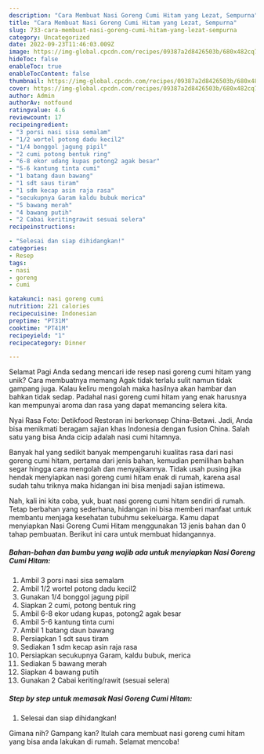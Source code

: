 ```yaml
---
description: "Cara Membuat Nasi Goreng Cumi Hitam yang Lezat, Sempurna"
title: "Cara Membuat Nasi Goreng Cumi Hitam yang Lezat, Sempurna"
slug: 733-cara-membuat-nasi-goreng-cumi-hitam-yang-lezat-sempurna
category: Uncategorized
date: 2022-09-23T11:46:03.009Z
image: https://img-global.cpcdn.com/recipes/09387a2d8426503b/680x482cq70/nasi-goreng-cumi-hitam-foto-resep-utama.jpg
hideToc: false
enableToc: true
enableTocContent: false
thumbnail: https://img-global.cpcdn.com/recipes/09387a2d8426503b/680x482cq70/nasi-goreng-cumi-hitam-foto-resep-utama.jpg
cover: https://img-global.cpcdn.com/recipes/09387a2d8426503b/680x482cq70/nasi-goreng-cumi-hitam-foto-resep-utama.jpg
author: Admin
authorAv: notfound
ratingvalue: 4.6
reviewcount: 17
recipeingredient:
- "3 porsi nasi sisa semalam"
- "1/2 wortel potong dadu kecil2"
- "1/4 bonggol jagung pipil"
- "2 cumi potong bentuk ring"
- "6-8 ekor udang kupas potong2 agak besar"
- "5-6 kantung tinta cumi"
- "1 batang daun bawang"
- "1 sdt saus tiram"
- "1 sdm kecap asin raja rasa"
- "secukupnya Garam kaldu bubuk merica"
- "5 bawang merah"
- "4 bawang putih"
- "2 Cabai keritingrawit sesuai selera"
recipeinstructions:

- "Selesai dan siap dihidangkan!"
categories:
- Resep
tags:
- nasi
- goreng
- cumi

katakunci: nasi goreng cumi 
nutrition: 221 calories
recipecuisine: Indonesian
preptime: "PT31M"
cooktime: "PT41M"
recipeyield: "1"
recipecategory: Dinner

---
```



Selamat Pagi Anda sedang mencari ide resep nasi goreng cumi hitam yang unik? Cara membuatnya memang Agak tidak terlalu sulit namun tidak gampang juga. Kalau keliru mengolah maka hasilnya akan hambar dan bahkan tidak sedap. Padahal nasi goreng cumi hitam yang enak harusnya kan mempunyai aroma dan rasa yang dapat memancing selera kita.


Nyai Rasa Foto: Detikfood Restoran ini berkonsep China-Betawi. Jadi, Anda bisa menikmati beragam sajian khas Indonesia dengan fusion China. Salah satu yang bisa Anda cicip adalah nasi cumi hitamnya.

Banyak hal yang sedikit banyak mempengaruhi kualitas rasa dari nasi goreng cumi hitam, pertama dari jenis bahan, kemudian pemilihan bahan segar hingga cara mengolah dan menyajikannya. Tidak usah pusing jika hendak menyiapkan nasi goreng cumi hitam enak di rumah, karena asal sudah tahu triknya maka hidangan ini bisa menjadi sajian istimewa.


Nah, kali ini kita coba, yuk, buat nasi goreng cumi hitam sendiri di rumah. Tetap berbahan yang sederhana, hidangan ini bisa memberi manfaat untuk membantu menjaga kesehatan tubuhmu sekeluarga. Kamu dapat menyiapkan Nasi Goreng Cumi Hitam menggunakan 13 jenis bahan dan 0 tahap pembuatan. Berikut ini cara untuk membuat hidangannya.

<!--inarticleads1-->

##### Bahan-bahan dan bumbu yang wajib ada untuk menyiapkan Nasi Goreng Cumi Hitam:

1. Ambil 3 porsi nasi sisa semalam
1. Ambil 1/2 wortel potong dadu kecil2
1. Gunakan 1/4 bonggol jagung pipil
1. Siapkan 2 cumi, potong bentuk ring
1. Ambil 6-8 ekor udang kupas, potong2 agak besar
1. Ambil 5-6 kantung tinta cumi
1. Ambil 1 batang daun bawang
1. Persiapkan 1 sdt saus tiram
1. Sediakan 1 sdm kecap asin raja rasa
1. Persiapkan secukupnya Garam, kaldu bubuk, merica
1. Sediakan 5 bawang merah
1. Siapkan 4 bawang putih
1. Gunakan 2 Cabai keriting/rawit (sesuai selera)




<!--inarticleads2-->

##### Step by step untuk memasak Nasi Goreng Cumi Hitam:


1. Selesai dan siap dihidangkan!



Gimana nih? Gampang kan? Itulah cara membuat nasi goreng cumi hitam yang bisa anda lakukan di rumah. Selamat mencoba!
